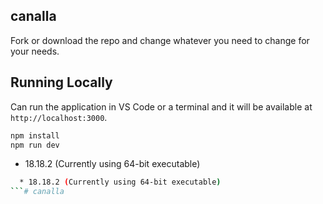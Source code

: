 
## canalla


Fork or download the repo and change whatever you need to change for your needs.

## Running Locally

Can run the application in VS Code or a terminal and it will be available at `http://localhost:3000`.

```bash
npm install
npm run dev
```

  * 18.18.2 (Currently using 64-bit executable)  

  
```bash
  * 18.18.2 (Currently using 64-bit executable)  
```# canalla
